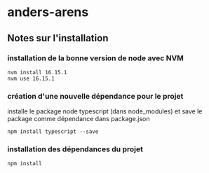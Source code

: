 # anders-arens

## Notes sur l'installation

### installation de la bonne version de node avec NVM

```
nvm install 16.15.1
nvm use 16.15.1

```

### création d'une nouvelle dépendance pour le projet

installe le package node typescript (dans node_modules) et save le package comme dépendance dans package.json

```
npm install typescript --save
```

### installation des dépendances du projet

```
npm install
```
